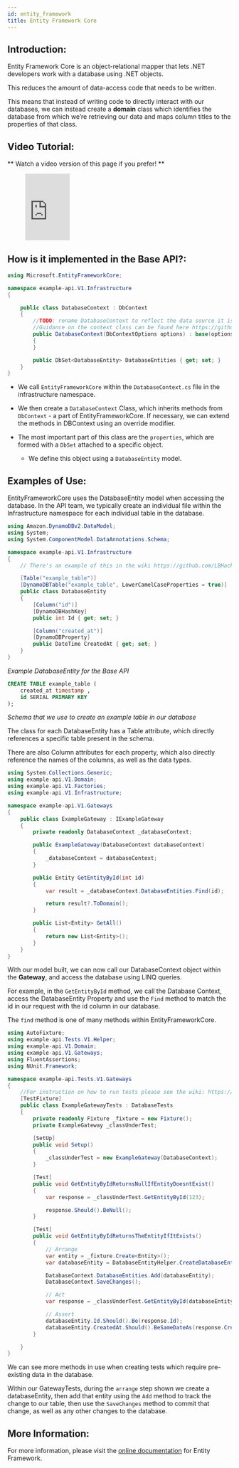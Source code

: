 ```yaml
---
id: entity_framework
title: Entity Framework Core
---
```


## Introduction:

Entity Framework Core is an object-relational mapper that lets .NET developers work with a database using .NET objects.

This reduces the amount of data-access code that needs to be written.

This means that instead of writing code to directly interact with our databases, we can instead create a **domain** class which identifies the database from which we’re retrieving our data and maps column titles to the properties of that class.

##  Video Tutorial:

** Watch a video version of this page if you prefer! **

<figure class="video-container">
  <iframe width="100" src="https://www.youtube.com/embed/qNsqZCKefcc" title="YouTube video player" frameborder="0" allow="accelerometer; autoplay; clipboard-write; encrypted-media; gyroscope; picture-in-picture" allowfullscreen></iframe>
</figure>

## How is it implemented in the Base API?:

```c#
using Microsoft.EntityFrameworkCore;

namespace example-api.V1.Infrastructure
{

    public class DatabaseContext : DbContext
    {
        //TODO: rename DatabaseContext to reflect the data source it is representing. eg. MosaicContext.
        //Guidance on the context class can be found here https://github.com/LBHackney-IT/lbh-example-api/wiki/DatabaseContext
        public DatabaseContext(DbContextOptions options) : base(options)
        {
        }

        public DbSet<DatabaseEntity> DatabaseEntities { get; set; }
    }
}
```

- We call `EntityFrameworkCore` within the `DatabaseContext.cs` file in the infrastructure namespace.

- We then create a `DatabaseContext` Class, which inherits methods from `DbContext` - a part of EntityFrameworkCore. If necessary, we can extend the methods in DBContext using an override modifier.

- The most important part of this class are the `properties`, which are formed with a `DbSet` attached to a specific object.
  * We define this object using a `DatabaseEntity` model.
## Examples of Use:

EntityFrameworkCore uses the DatabaseEntity model when accessing the database. In the API team, we typically create an individual file within the Infrastructure namespace for each individual table in the database.

```c#
using Amazon.DynamoDBv2.DataModel;
using System;
using System.ComponentModel.DataAnnotations.Schema;

namespace example-api.V1.Infrastructure
{
    // There's an example of this in the wiki https://github.com/LBHackney-IT/lbh-example-api/wiki/DatabaseContext

    [Table("example_table")]
    [DynamoDBTable("example_table", LowerCamelCaseProperties = true)]
    public class DatabaseEntity
    {
        [Column("id")]
        [DynamoDBHashKey]
        public int Id { get; set; }

        [Column("created_at")]
        [DynamoDBProperty]
        public DateTime CreatedAt { get; set; }
    }
}
```
_Example DatabaseEntity for the Base API_
```sql title="./database/schema.sql"
CREATE TABLE example_table (
    created_at timestamp ,
    id SERIAL PRIMARY KEY
);
```
_Schema that we use to create an example table in our database_

The class for each DatabaseEntity has a Table attribute, which directly references a specific table present in the schema.

There are also Column attributes for each property, which also directly reference the names of the columns, as well as the data types.

```c#
using System.Collections.Generic;
using example-api.V1.Domain;
using example-api.V1.Factories;
using example-api.V1.Infrastructure;

namespace example-api.V1.Gateways
{
    public class ExampleGateway : IExampleGateway
    {
        private readonly DatabaseContext _databaseContext;

        public ExampleGateway(DatabaseContext databaseContext)
        {
            _databaseContext = databaseContext;
        }

        public Entity GetEntityById(int id)
        {
            var result = _databaseContext.DatabaseEntities.Find(id);

            return result?.ToDomain();
        }

        public List<Entity> GetAll()
        {
            return new List<Entity>();
        }
    }
}
```

With our model built, we can now call our DatabaseContext object within the **Gateway**, and access the database using LINQ queries.

For example, in the `GetEntityById` method, we call the Database Context, access the DatabaseEntity Property and use the `Find` method to match the id in our request with the id column in our database.

The `find` method is one of many methods within EntityFrameworkCore.

```c#
using AutoFixture;
using example-api.Tests.V1.Helper;
using example-api.V1.Domain;
using example-api.V1.Gateways;
using FluentAssertions;
using NUnit.Framework;

namespace example-api.Tests.V1.Gateways
{
    //For instruction on how to run tests please see the wiki: https://github.com/LBHackney-IT/lbh-example-api/wiki/Running-the-test-suite.
    [TestFixture]
    public class ExampleGatewayTests : DatabaseTests
    {
        private readonly Fixture _fixture = new Fixture();
        private ExampleGateway _classUnderTest;

        [SetUp]
        public void Setup()
        {
            _classUnderTest = new ExampleGateway(DatabaseContext);
        }

        [Test]
        public void GetEntityByIdReturnsNullIfEntityDoesntExist()
        {
            var response = _classUnderTest.GetEntityById(123);

            response.Should().BeNull();
        }

        [Test]
        public void GetEntityByIdReturnsTheEntityIfItExists()
        {
            // Arrange
            var entity = _fixture.Create<Entity>();
            var databaseEntity = DatabaseEntityHelper.CreateDatabaseEntityFrom(entity);

            DatabaseContext.DatabaseEntities.Add(databaseEntity);
            DatabaseContext.SaveChanges();

            // Act
            var response = _classUnderTest.GetEntityById(databaseEntity.Id);

            // Assert
            databaseEntity.Id.Should().Be(response.Id);
            databaseEntity.CreatedAt.Should().BeSameDateAs(response.CreatedAt);
        }

    }
}
```

We can see more methods in use when creating tests which require pre-existing data in the database.

Within our GatewayTests, during the `arrange` step shown we create a databaseEntity, then add that entity using the `Add` method to track the change to our table, then use the `SaveChanges` method to commit that change, as well as any other changes to the database.

## More Information:

For more information, please visit the [online documentation](https://docs.microsoft.com/en-us/ef/core/) for Entity Framework.
